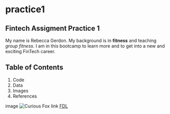 # practice1
## Fintech Assigment Practice 1

My name is Rebecca Gerdon. My background is in **fitness** and teaching *group fitness*. I am in this bootcamp to learn more and to get into a new and exciting FinTech career. 

## Table of Contents
1) Code
2) Data
3) Images
4) References

image ![Curious Fox](https://www.google.com/url?sa=i&url=https%3A%2F%2Fclearcreekcounty.org%2Ffox%2F&psig=AOvVaw3c_dwfLLlfSGlcJF7LRFwi&ust=1599788320770000&source=images&cd=vfe&ved=0CAIQjRxqFwoTCIizg5C73esCFQAAAAAdAAAAABAJ)
link [FDL](https://flexibledietinglifestyle.com/)
